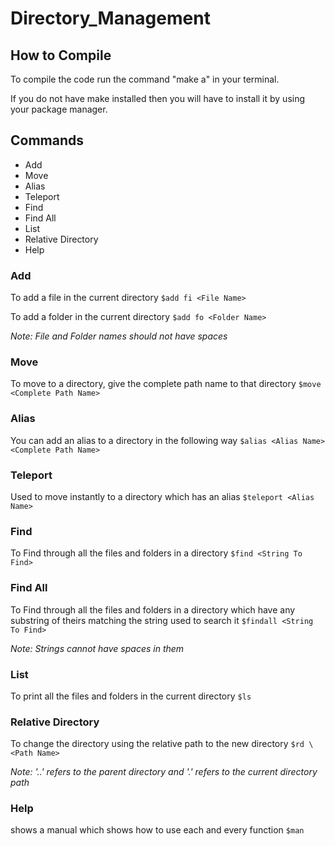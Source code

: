 # Directory_Management

## How to Compile

To compile the code run the command "make a" in your terminal.

If you do not have make installed then you will have to install it by using your package manager.

## Commands

- Add
- Move
- Alias
- Teleport
- Find
- Find All
- List
- Relative Directory
- Help

### Add

To add a file in the current directory
```$add fi <File Name>```

To add a folder in the current directory
```$add fo <Folder Name>```

_Note: File and Folder names should not have spaces_

### Move

To move to a directory, give the complete path name to that directory ```$move <Complete Path Name>```

### Alias

You can add an alias to a directory in the following way
```$alias <Alias Name> <Complete Path Name>```

### Teleport

Used to move instantly to a directory which has an alias
```$teleport <Alias Name>```

### Find 

To Find through all the files and folders in a directory
```$find <String To Find>```

### Find All

To Find through all the files and folders in a directory which have any substring of theirs matching the string used to search it
```$findall <String To Find>```

_Note: Strings cannot have spaces in them_

### List 

To print all the files and folders in the current directory
```$ls```

### Relative Directory

To change the directory using the relative path to the new directory
```$rd \<Path Name>```

_Note: '..' refers to the parent directory and '.' refers to the current directory path_

### Help

shows a manual which shows how to use each and every function
```$man```
